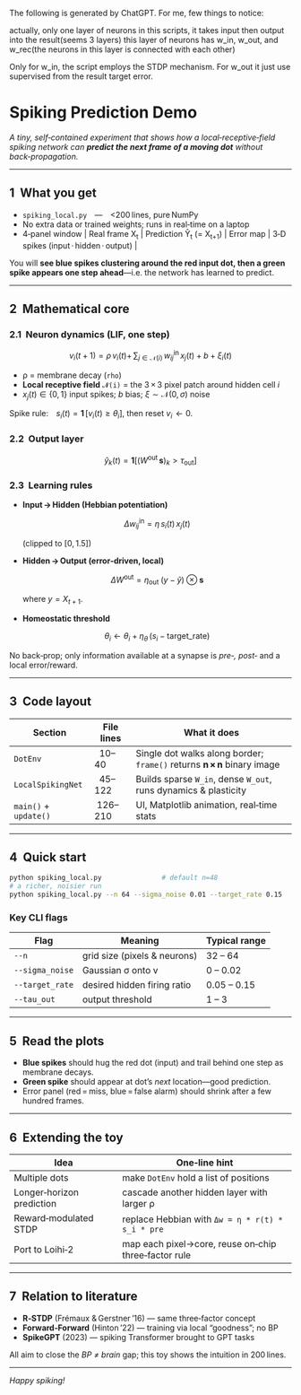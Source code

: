 The following is generated by ChatGPT.
For me, few things to notice:

actually, only one layer of neurons in this scripts, it takes input then output into the result(seems 3 layers)
this layer of neurons has w_in, w_out, and w_rec(the neurons in this layer is connected with each other)

Only for w_in, the script employs the STDP mechanism.
For w_out it just use supervised from the result target error. 



# Spiking Prediction Demo

*A tiny, self‑contained experiment that shows how a local‑receptive‑field spiking network can **predict the next frame of a moving dot** without back‑propagation.*

---

## 1  What you get

* `spiking_local.py` ― <200 lines, pure NumPy
* No extra data or trained weights; runs in real‑time on a laptop
* 4‑panel window
  \| Real frame X<sub>t</sub> | Prediction Ŷ<sub>t</sub> (= X<sub>t+1</sub>) | Error map | 3‑D spikes (input · hidden · output) |

You will **see blue spikes clustering around the red input dot, then a green spike appears one step ahead**—i.e. the network has learned to predict.

---

## 2  Mathematical core

### 2.1  Neuron dynamics (LIF, one step)

$$
v_i(t+1)=\rho\,v_i(t)+\!\!\sum_{j\in\mathcal N(i)}\!\!w^{\text{in}}_{ij}\,x_j(t)+b+\xi_i(t)
$$

* ρ = membrane decay (`rho`)
* **Local receptive field** `𝓝(i)` = the 3 × 3 pixel patch around hidden cell *i*
* $x_j(t)\in\{0,1\}$ input spikes; $b$ bias; $\xi\sim\mathcal N(0,\sigma)$ noise

Spike rule: $s_i(t)=\mathbf 1\,[v_i(t)\ge \theta_i]$, then reset $v_i\!\leftarrow 0$.

### 2.2  Output layer

$$
\hat y_k(t)=\mathbf 1\bigl[(W^{\text{out}}\,\mathbf s)_k>\tau_{\text{out}}\bigr]
$$

### 2.3  Learning rules

* **Input → Hidden (Hebbian potentiation)**

  $$
  \Delta w^{\text{in}}_{ij}= \eta\,s_i(t)\,x_j(t)
  $$

  (clipped to \[0, 1.5])
* **Hidden → Output (error‑driven, local)**

  $$
  \Delta W^{\text{out}}=\eta_{\text{out}}\;(y-\hat y)\otimes\mathbf s
  $$

  where $y=X_{t+1}$.
* **Homeostatic threshold**

  $$
  \theta_i \leftarrow \theta_i + \eta_\theta\,(s_i-\text{target\_rate})
  $$

No back‑prop; only information available at a synapse is *pre‑, post‑* and a local error/reward.

---

## 3  Code layout

| Section               | File lines | What it does                                                            |
| --------------------- | ---------- | ----------------------------------------------------------------------- |
| `DotEnv`              |   10–40    | Single dot walks along border; `frame()` returns **n × n** binary image |
| `LocalSpikingNet`     |   45–122   | Builds sparse `W_in`, dense `W_out`, runs dynamics & plasticity         |
| `main()` + `update()` |  126–210   | UI, Matplotlib animation, real‑time stats                               |

---

## 4  Quick start

```bash
python spiking_local.py               # default n=48
# a richer, noisier run
python spiking_local.py --n 64 --sigma_noise 0.01 --target_rate 0.15
```

### Key CLI flags

| Flag            | Meaning                      | Typical range |
| --------------- | ---------------------------- | ------------- |
| `--n`           | grid size (pixels & neurons) | 32 – 64       |
| `--sigma_noise` | Gaussian σ onto v            | 0 – 0.02      |
| `--target_rate` | desired hidden firing ratio  | 0.05 – 0.15   |
| `--tau_out`     | output threshold             | 1 – 3         |

---

## 5  Read the plots

* **Blue spikes** should hug the red dot (input) and trail behind one step as membrane decays.
* **Green spike** should appear at dot’s *next* location—good prediction.
* Error panel (red = miss, blue = false alarm) should shrink after a few hundred frames.

---

## 6  Extending the toy

| Idea                      | One‑line hint                                        |
| ------------------------- | ---------------------------------------------------- |
| Multiple dots             | make `DotEnv` hold a list of positions               |
| Longer‑horizon prediction | cascade another hidden layer with larger ρ           |
| Reward‑modulated STDP     | replace Hebbian with `Δw = η * r(t) * s_i * pre`     |
| Port to Loihi‑2           | map each pixel→core, reuse on‑chip three‑factor rule |

---

## 7  Relation to literature

* **R‑STDP** (Frémaux & Gerstner ’16) — same three‑factor concept
* **Forward‑Forward** (Hinton ’22) — training via local “goodness”; no BP
* **SpikeGPT** (2023) — spiking Transformer brought to GPT tasks

All aim to close the *BP ≠ brain* gap; this toy shows the intuition in 200 lines.

---

*Happy spiking!*
